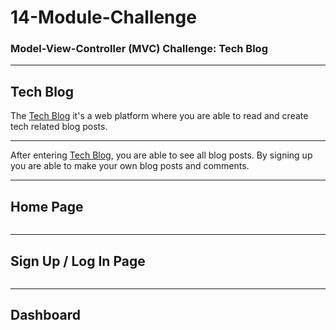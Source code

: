 # 14-Module-Challenge
### Model-View-Controller (MVC) Challenge: Tech Blog

---

## Tech Blog

The [Tech Blog](https://pacific-brook-58942.herokuapp.com/) it's a web platform where you are able to read and create tech related blog posts.

---

After entering [Tech Blog](https://pacific-brook-58942.herokuapp.com/), you are able to see all blog posts. By signing up you are able to make your own blog posts and comments.

---

## Home Page

![]()

---

## Sign Up / Log In Page

![]()

---

## Dashboard

![]()